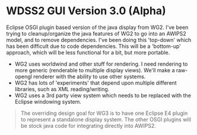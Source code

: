 ﻿# WDSS2 GUI Version 3.0 (Alpha)

Eclipse OSGI plugin based version of the java display from WG2.  I've been trying to cleanup/organize the java features of WG2 to go into an AWIPS2 model, and to remove dependencies.  I've been doing this 'top-down' which has been difficult due to code dependencies.  This will be a 'bottom-up' approach, which will be less functional for a bit, but more portable. 

  - WG2 uses worldwind and other stuff for rendering.  I need rendering to more generic (renderable to multiple display views).  We'll make a raw-opengl renderer with the ability to use other systems.
  - WG2 has lots of 'experiments' that depend upon multiple different libraries, such as XML reading/writing.
  - WG2 uses a 3rd party view system which needs to be replaced with the Eclipse windowing system.

> The overriding design goal for WG3 is to have one Eclipse E4 plugin to represent a standalone display system.  The other OSGI plugins will be stock java code for integrating directly into AWIPS2.